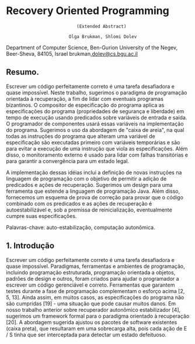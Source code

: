 # Recovery Oriented Programming
                               (Extended Abstract)

                            Olga Brukman, Shlomi Dolev

Department of Computer Science, Ben-Gurion University of the Negev, Beer-Sheva,
                 84105, Israel brukman,dolev@cs.bgu.ac.il

## Resumo.

Escrever um código perfeitamente correto é uma tarefa desafiadora e quase impossível. Neste trabalho, sugerimos o paradigma de programação orientada à recuperação, a fim de lidar com eventuais programas bizantinos.
O compositor de especificação do programa aplica as especificações do programa (propriedades de segurança e liberdade) em tempo de execução usando predicados sobre variáveis ​​de entrada e saída. O programador de componentes usará essas variáveis ​​na implementação do programa. Sugerimos o uso da abordagem de "caixa de areia", na qual todas as instruções do programa que alteram uma variável de especificação são executadas primeiro com variáveis ​​temporárias e são para evitar a execução de uma instrução que viola as especificações. Além disso, o monitoramento externo é usado para lidar com falhas transitórias e para garantir a convergência para um estado legal.

A implementação dessas idéias inclui a definição de novas instruções na linguagem de programação com o objetivo de permitir a adição de predicados e ações de recuperação. Sugerimos um design para uma ferramenta que estende a linguagem de programação Java. Além disso, fornecemos um esquema de prova de correção para provar que o código combinado com os predicados e as ações de recuperação é autoestabilizável e, sob a premissa de reinicialização, eventualmente cumpre suas especificações.

Palavras-chave: auto-estabilização, computação autonômica.

## 1. Introdução

Escrever um código perfeitamente correto é uma tarefa desafiadora e quase impossível. Paradigmas, ferramentas e ambientes de programação, incluindo programação estruturada, programação orientada a objetos, padrões de design e outros, foram criados para ajudar o programador a escrever um código gerenciável e correto. Ferramentas que garantem testes durante a fase de programação complementam o esforço acima [2, 5, 13]. Ainda assim, em muitos casos, as especificações do programa não são cumpridas [19] - uma situação que pode causar muitos danos. Em nosso trabalho anterior sobre recuperador autonômico estabilizador [4], sugerimos um framework formal para o paradigma orientado à recuperação [20]. A abordagem sugerida ajustou os pacotes de software existentes (caixa preta), que resultaram em uma sobrecarga alta, pois cada ação de E / S tinha que ser interceptada para detectar um estado defeituoso.
